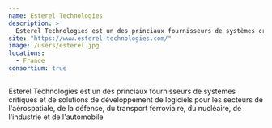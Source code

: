 ```yaml
---
name: Esterel Technologies
description: >
  Esterel Technologies est un des princiaux fournisseurs de systèmes critiques et de solutions de développement de logiciels pour les secteurs de l'aérospatiale, de la défense, du transport ferroviaire, du nucléaire, de l'industrie et de l'automobile
site: "https://www.esterel-technologies.com/"
image: /users/esterel.jpg
locations:
  - France
consortium: true
---
```


 Esterel Technologies est un des princiaux fournisseurs de systèmes critiques et de solutions de développement de logiciels pour les secteurs de l'aérospatiale, de la défense, du transport ferroviaire, du nucléaire, de l'industrie et de l'automobile
